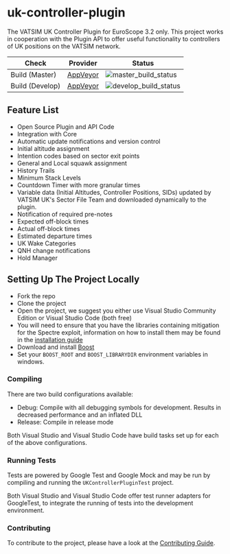 [master_build_status]: https://ci.appveyor.com/api/projects/status/github/VATSIM-UK/uk-controller-plugin?svg=true&retina=true&branch=master
[develop_build_status]: https://ci.appveyor.com/api/projects/status/github/VATSIM-UK/uk-controller-plugin?svg=true&retina=true&branch=develop

# uk-controller-plugin

The VATSIM UK Controller Plugin for EuroScope 3.2 only. This project works in cooperation with
the Plugin API to offer useful functionality to controllers of UK positions on the VATSIM network.

|      Check      |                            Provider                                          |              Status             |
|-----------------|------------------------------------------------------------------------------|---------------------------------|
| Build (Master)  | [AppVeyor](https://ci.appveyor.com/project/CalumTowers/uk-controller-plugin) | ![master_build_status]          |
| Build (Develop) | [AppVeyor](https://ci.appveyor.com/project/CalumTowers/uk-controller-plugin) | ![develop_build_status]         |

## Feature List

- Open Source Plugin and API Code
- Integration with Core
- Automatic update notifications and version control
- Initial altitude assignment
- Intention codes based on sector exit points
- General and Local squawk assignment
- History Trails
- Minimum Stack Levels
- Countdown Timer with more granular times
- Variable data (Initial Altitudes, Controller Positions, SIDs) updated by VATSIM UK's Sector File Team and downloaded
dynamically to the plugin.
- Notification of required pre-notes
- Expected off-block times
- Actual off-block times
- Estimated departure times
- UK Wake Categories
- QNH change notifications
- Hold Manager

## Setting Up The Project Locally

- Fork the repo
- Clone the project
- Open the project, we suggest you either use Visual Studio Community Edition or Visual Studio Code (both free)
- You will need to ensure that you have the libraries containing mitigation for the Spectre exploit, information on how to install them may be found in the [installation guide](https://docs.microsoft.com/en-us/cpp/build/reference/qspectre?view=vs-2017)
- Download and install [Boost](https://www.boost.org/users/download/)
- Set your `BOOST_ROOT` and `BOOST_LIBRARYDIR` environment variables in windows.

### Compiling

There are two build configurations available:

- Debug: Compile with all debugging symbols for development. Results in decreased performance and an inflated DLL
- Release: Compile in release mode

Both Visual Studio and Visual Studio Code have build tasks set up for each of the above configurations.

### Running Tests

Tests are powered by Google Test and Google Mock and may be run by compiling and running the `UKControllerPluginTest` project.

Both Visual Studio and Visual Studio Code offer test runner adapters for GoogleTest, to integrate the running of tests
into the development environment.

### Contributing

To contribute to the project, please have a look at the [Contributing Guide](CONTRIBUTING.md).
